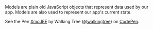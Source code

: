 Models are plain old JavaScript objects that represent data used by our app. Models are also used to represent our app's current state.

<p data-height="268" data-theme-id="0" data-slug-hash="XmoJEE" data-default-tab="result" data-user="walkingtree" class='codepen'>See the Pen <a href='http://codepen.io/walkingtree/pen/XmoJEE/'>XmoJEE</a> by Walking Tree (<a href='http://codepen.io/walkingtree'>@walkingtree</a>) on <a href='http://codepen.io'>CodePen</a>.</p>
<script async src="//assets.codepen.io/assets/embed/ei.js"></script>

